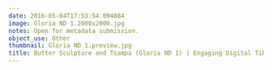 ```yaml
---
date: 2016-05-04T17:53:54.094084
image: Gloria ND 1.2000x2000.jpg
notes: Open for metadata submission.
object_use: Other
thumbnail: Gloria ND 1.preview.jpg
title: Butter Sculpture and Tsampa (Gloria ND 1) | Engaging Digital Tibet
---
```


